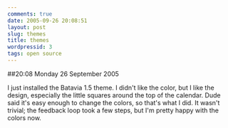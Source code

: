 ```yaml
---
comments: true
date: 2005-09-26 20:08:51
layout: post
slug: themes
title: themes
wordpressid: 3
tags: open source
---
```


##20:08 Monday 26 September 2005

I just installed the Batavia 1.5 theme.  I didn't like the color, but I like the design, especially the little  squares around the top of the calendar.  Dude said it's easy enough to change the colors, so that's what I did.  It wasn't trivial; the feedback loop took a few steps, but I'm pretty happy with the colors now.

